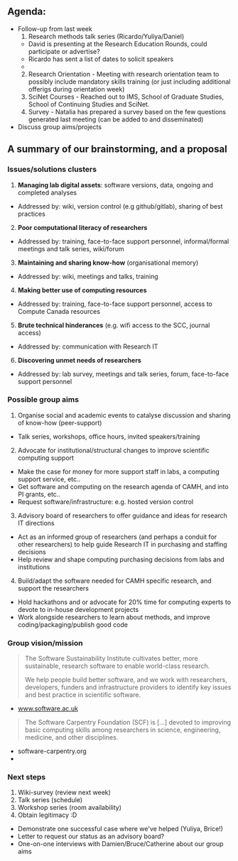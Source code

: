 ## Agenda: 
 - Follow-up from last week 
   1. Research methods talk series (Ricardo/Yuliya/Daniel)
     - David is presenting at the Research Education Rounds, could participate or advertise? 
     - Ricardo has sent a list of dates to solicit speakers
     - 
   2. Research Orientation - Meeting with research orientation team to possibly include mandatory skills training (or just including additional offerigs during orientation week)
   3. SciNet Courses - Reached out to IMS, School of Graduate Studies, School of Continuing Studies and SciNet.
   4. Survey - Natalia has prepared a survey based on the few questions generated last meeting (can be added to and disseminated)
 - Discuss group aims/projects


## A summary of our brainstorming, and a proposal
### Issues/solutions clusters
1. **Managing lab digital assets**: software versions, data, ongoing and completed analyses
 - Addressed by: wiki, version control (e.g github/gitlab), sharing of best practices
  
2. **Poor computational literacy of researchers**
 - Addressed by: training, face-to-face support personnel, informal/formal meetings and talk series, wiki/forum

3. **Maintaining and sharing know-how** (organisational memory)
 - Addressed by: wiki, meetings and talks, training
 
4. **Making better use of computing resources**
 - Addressed by: training, face-to-face support personnel, access to Compute Canada resources
 
5. **Brute technical hinderances** (e.g. wifi access to the SCC, journal access)
 - Addressed by: communication with Research IT

6. **Discovering unmet needs of researchers**
 - Addressed by: lab survey, meetings and talk series, forum, face-to-face support personnel

### Possible group aims
1. Organise social and academic events to catalyse discussion and sharing of know-how (peer-support)
 - Talk series, workshops, office hours, invited speakers/training
 
2. Advocate for institutional/structural changes to improve scientific computing support
 - Make the case for money for more support staff in labs, a computing support service, etc..
 - Get software and computing on the research agenda of CAMH, and into PI grants, etc..
 - Request software/infrastructure: e.g. hosted version control
 
3. Advisory board of researchers to offer guidance and ideas for research IT directions
 - Act as an informed group of researchers (and perhaps a conduit for other researchers) to help guide Research IT in purchasing and staffing decisions
 - Help review and shape computing purchasing decisions from labs and institutions

4. Build/adapt the software needed for CAMH specific research, and support the researchers
 - Hold hackathons and or advocate for 20% time for computing experts to devote to in-house development projects
 - Work alongside researchers to learn about methods, and improve coding/packaging/publish good code
 
### Group vision/mission

> The Software Sustainability Institute cultivates better, more sustainable, research software to enable world-class  research.
>
> We help people build better software, and we work with researchers, developers, funders and infrastructure providers to identify key issues and best practice in scientific software.

- www.software.ac.uk

> The Software Carpentry Foundation (SCF) is [...] devoted to improving basic computing skills among researchers in science, engineering, medicine, and other disciplines. 

- software-carpentry.org
- 

### Next steps
1. Wiki-survey (review next week)
2. Talk series (schedule)
3. Workshop series (room availability)
4. Obtain legitimacy :D
 - Demonstrate one successful case where we've helped (Yuliya, Brice!)
 - Letter to request our status as an advisory board? 
 - One-on-one interviews with Damien/Bruce/Catherine about our group aims



